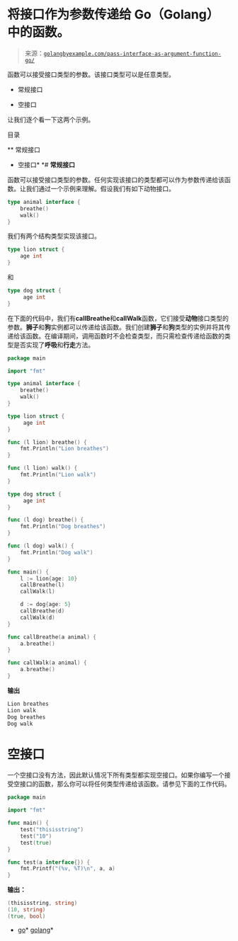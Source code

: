 <!--yml

分类：未分类

日期：2024-10-13 06:21:40

-->

# 将接口作为参数传递给 Go（Golang）中的函数。

> 来源：[`golangbyexample.com/pass-interface-as-argument-function-go/`](https://golangbyexample.com/pass-interface-as-argument-function-go/)

函数可以接受接口类型的参数。该接口类型可以是任意类型。

+   常规接口

+   空接口

让我们逐个看一下这两个示例。

目录

**   常规接口

+   空接口*  *# **常规接口**

函数可以接受接口类型的参数。任何实现该接口的类型都可以作为参数传递给该函数。让我们通过一个示例来理解。假设我们有如下动物接口。

```go
type animal interface {
    breathe()
    walk()
}
```

我们有两个结构类型实现该接口。

```go
type lion struct {
    age int
}
```

和

```go
type dog struct {
     age int
}
```

在下面的代码中，我们有**callBreathe**和**callWalk**函数，它们接受**动物**接口类型的参数。**狮子**和**狗**实例都可以传递给该函数。我们创建**狮子**和**狗**类型的实例并将其传递给该函数。在编译期间，调用函数时不会检查类型，而只需检查传递给函数的类型是否实现了**呼吸**和**行走**方法。

```go
package main

import "fmt"

type animal interface {
	breathe()
	walk()
}

type lion struct {
     age int
}

func (l lion) breathe() {
	fmt.Println("Lion breathes")
}

func (l lion) walk() {
	fmt.Println("Lion walk")
}

type dog struct {
     age int
}

func (l dog) breathe() {
	fmt.Println("Dog breathes")
}

func (l dog) walk() {
	fmt.Println("Dog walk")
}

func main() {
	l := lion{age: 10}
	callBreathe(l)
	callWalk(l)

	d := dog{age: 5}
	callBreathe(d)
	callWalk(d)
}

func callBreathe(a animal) {
	a.breathe()
}

func callWalk(a animal) {
	a.breathe()
}
```

**输出**

```go
Lion breathes
Lion walk
Dog breathes
Dog walk
```

# **空接口**

一个空接口没有方法，因此默认情况下所有类型都实现空接口。如果你编写一个接受空接口的函数，那么你可以将任何类型传递给该函数。请参见下面的工作代码。

```go
package main

import "fmt"

func main() {
    test("thisisstring")
    test("10")
    test(true)
}

func test(a interface{}) {
    fmt.Printf("(%v, %T)\n", a, a)
}
```

**输出：**

```go
(thisisstring, string)
(10, string)
(true, bool)
```

+   [go](https://golangbyexample.com/tag/go/)*   [golang](https://golangbyexample.com/tag/golang/)*
